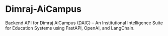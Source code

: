 # Dimraj-AiCampus
Backend API for Dimraj AiCampus (DAIC) – An Institutional Intelligence Suite for Education Systems using FastAPI, OpenAI, and LangChain.
